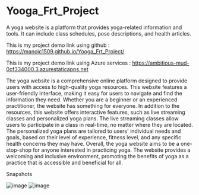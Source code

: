# Yooga_Frt_Project
A yoga website is a platform that provides yoga-related information and tools. It can include class schedules, pose descriptions, and health articles.

This is my project demo link using github : https://manojc1509.github.io/Yooga_Frt_Project/

This is my project demo link using Azure services  : https://ambitious-mud-0cf334000.3.azurestaticapps.net

The yoga website is a comprehensive online platform designed to provide users with access to high-quality yoga resources. This website features a user-friendly interface, making it easy for users to navigate and find the information they need. Whether you are a beginner or an experienced practitioner, the website has something for everyone. In addition to the resources, this website offers interactive features, such as live streaming classes and personalized yoga plans. The live streaming classes allow users to participate in a class in real-time, no matter where they are located. The personalized yoga plans are tailored to users' individual needs and goals, based on their level of experience, fitness level, and any specific health concerns they may have. Overall, the yoga website aims to be a one-stop-shop for anyone interested in practicing yoga. The website provides a welcoming and inclusive environment, promoting the benefits of yoga as a practice that is accessible and beneficial for all.

Snapshots 

![image](https://user-images.githubusercontent.com/104071623/234837805-b36a2096-fbca-4a39-9c89-1638793ff9ff.png)
![image](https://user-images.githubusercontent.com/104071623/234837893-eeaea11a-2572-4c1d-9d50-5e7daac1c112.png)

